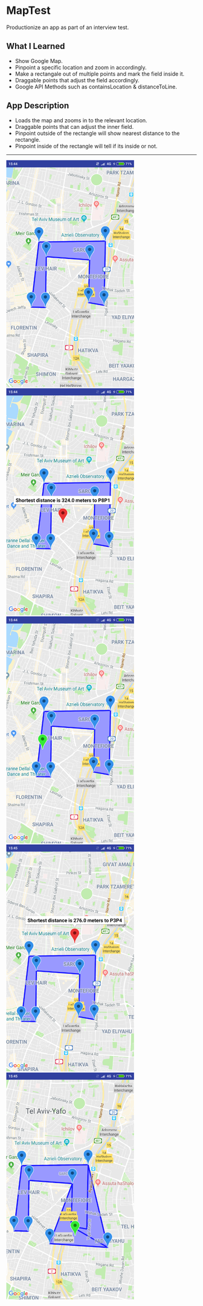 # MapTest
Productionize an app as part of an interview test.

## What I Learned
- Show Google Map.
- Pinpoint a specific location and zoom in accordingly. 
- Make a rectangale out of multiple points and mark the field inside it.
- Draggable points that adjust the field accordingly.
- Google API Methods such as containsLocation & distanceToLine.


## App Description
- Loads the map and zooms in to the relevant location.
- Draggable points that can adjust the inner field.
- Pinpoint outside of the rectangle will show nearest distance to the rectangle.
- Pinpoint inside of the rectangle will tell if its inside or not.

-----------------------
<img src="Extra/ss1.png" height="600"/> <img src="Extra/ss2.png" height="600"/>
<img src="Extra/ss3.png" height="600"/> <img src="Extra/ss4.png" height="600"/>
<img src="Extra/ss5.png" height="600"/>
